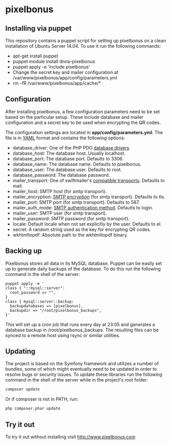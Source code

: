 # pixelbonus

## Installing via puppet
This repository contains a puppet script for setting up pixelbonus on a clean installation of Ubuntu Server 14.04.
To use it run the following commands:

 - apt-get install puppet
 - puppet module install dnna-pixelbonus
 - puppet apply -e 'include pixelbonus'
 - Change the secret key and mailer configuration at /var/www/pixelbonus/app/config/parameters.yml
 - rm -fR /var/www/pixelbonus/app/cache/*

## Configuration
After installing pixelbonus, a few configuration parameters need to be set based on the particular setup. These include database and mailer configuration and a secret key to be used when encrypting the QR codes.

The configuration settings are located in **app/config/parameters.yml**. The file is in [YAML](https://en.wikipedia.org/wiki/YAML) format and contains the following options:
 - database_driver: One of the PHP PDO [database drivers](http://php.net/manual/en/pdo.drivers.php).
 - database_host: The database host. Usually localhost.
 - database_port: The database port. Defaults to 3306.
 - database_name: The database name. Defaults to pixelbonus.
 - database_user: The database user. Defaults to root.
 - database_password: The database password.
 - mailer_transport: One of swiftmailer's [compatible transports](http://swiftmailer.org/docs/sending.html#transport-types). Defaults to mail.
 - mailer_host: SMTP host (for smtp transport).
 - mailer_encryption: [SMTP encryption](http://swiftmailer.org/docs/sending.html#encrypted-smtp) (for smtp transport). Defaults to tls.
 - mailer_port: SMTP port (for smtp transport). Defaults to 587.
 - mailer_auth_mode: [SMTP authentication method](http://swiftmailer.org/docs/sending.html#smtp-with-a-username-and-password). Defaults to login.
 - mailer_user: SMTP user (for smtp transport).
 - mailer_password: SMTP password (for smtp transport).
 - locale: Default locale when not set explicitly by the user. Defaults to el.
 - secret: A random string used as the key for encrypting QR codes.
 - wkhtmltopdf: Absolute path to the wkhtmltopdf binary.

## Backing up
Pixelbonus stores all data in its MySQL database. Puppet can be easily set up to generate daily backups of the database. To do this run the following command in the shell of the server:

```puppet
puppet apply -e '
class { "::mysql::server":
  root_password => "",
}
class { mysql::server::backup:
  backupdatabases => [pixelbonus],
  backupdir => "/root/pixelbonus_backups",
}'
```

This will set up a cron job that runs every day at 23:05 and generates a database backup in /root/pixelbonus_backups. The resulting files can be synced to a remote host using rsync or similar utilities.

## Updating
The project is based on the Symfony framework and utilizes a number of bundles, some of which might eventually need to be updated in order to resolve bugs or security issues. To update these libraries run the following command in the shell of the server while in the project's root folder:
```bash
composer update
```
Or if composer is not in PATH, run:
```bash
php composer.phar update
```

## Try it out
To try it out without installing visit http://www.pixelbonus.com
